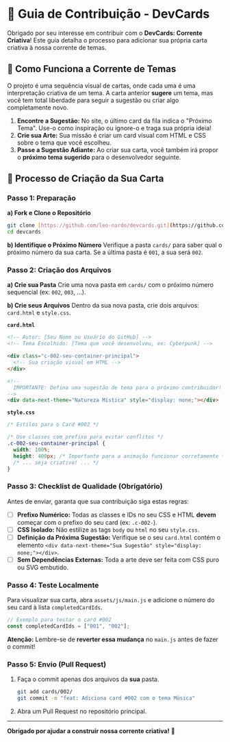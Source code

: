 # 🤝 Guia de Contribuição - DevCards

Obrigado por seu interesse em contribuir com o **DevCards: Corrente Criativa**! Este guia detalha o processo para adicionar sua própria carta criativa à nossa corrente de temas.

## 🎨 Como Funciona a Corrente de Temas

O projeto é uma sequência visual de cartas, onde cada uma é uma interpretação criativa de um tema. A carta anterior **sugere** um tema, mas você tem total liberdade para seguir a sugestão ou criar algo completamente novo.

1.  **Encontre a Sugestão:** No site, o último card da fila indica o "Próximo Tema". Use-o como inspiração ou ignore-o e traga sua própria ideia!
2.  **Crie sua Arte:** Sua missão é criar um card visual com HTML e CSS sobre o tema que você escolheu.
3.  **Passe a Sugestão Adiante:** Ao criar sua carta, você também irá propor o **próximo tema sugerido** para o desenvolvedor seguinte.

## 🎪 Processo de Criação da Sua Carta

### Passo 1: Preparação

**a) Fork e Clone o Repositório**

```bash
git clone [https://github.com/leo-nardo/devcards.git](https://github.com/leo-nardo/devcards.git)
cd devcards
```

**b) Identifique o Próximo Número**
Verifique a pasta `cards/` para saber qual o próximo número da sua carta. Se a última pasta é `001`, a sua será `002`.

### Passo 2: Criação dos Arquivos

**a) Crie sua Pasta**
Crie uma nova pasta em `cards/` com o próximo número sequencial (ex: `002`, `003`, ...).

**b) Crie seus Arquivos**
Dentro da sua nova pasta, crie dois arquivos: `card.html` e `style.css`.

**`card.html`**

```html
<!-- Autor: [Seu Nome ou Usuário do GitHub] -->
<!-- Tema Escolhido: [Tema que você desenvolveu, ex: Cyberpunk] -->

<div class="c-002-seu-container-principal">
  <!-- Sua criação visual em HTML -->
</div>

<!-- 
  IMPORTANTE: Defina uma sugestão de tema para o próximo contribuidor!
-->
<div data-next-theme="Natureza Mística" style="display: none;"></div>
```

**`style.css`**

```css
/* Estilos para o Card #002 */

/* Use classes com prefixo para evitar conflitos */
.c-002-seu-container-principal {
  width: 100%;
  height: 400px; /* Importante para a animação funcionar corretamente */
  /* ... seja criativo! ... */
}
```

### Passo 3: Checklist de Qualidade (Obrigatório)

Antes de enviar, garanta que sua contribuição siga estas regras:

- [ ] **Prefixo Numérico:** Todas as classes e IDs no seu CSS e HTML **devem** começar com o prefixo do seu card (ex: `.c-002-`).
- [ ] **CSS Isolado:** Não estilize as tags `body` ou `html` no seu `style.css`.
- [ ] **Definição da Próxima Sugestão:** Verifique se o seu `card.html` contém o elemento `<div data-next-theme="Sua Sugestão" style="display: none;"></div>`.
- [ ] **Sem Dependências Externas:** Toda a arte deve ser feita com CSS puro ou SVG embutido.

### Passo 4: Teste Localmente

Para visualizar sua carta, abra `assets/js/main.js` e adicione o número do seu card à lista `completedCardIds`.

```javascript
// Exemplo para testar o card #002
const completedCardIds = ["001", "002"];
```

**Atenção:** Lembre-se de **reverter essa mudança** no `main.js` antes de fazer o commit!

### Passo 5: Envio (Pull Request)

1.  Faça o commit apenas dos arquivos da **sua** pasta.
    ```bash
    git add cards/002/
    git commit -m "feat: Adiciona card #002 com o tema Música"
    ```
2.  Abra um Pull Request no repositório principal.

---

**Obrigado por ajudar a construir nossa corrente criativa!** 🚀
